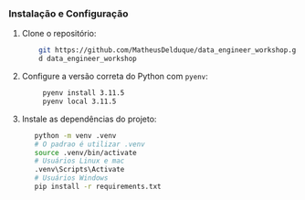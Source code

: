 ### Instalação e Configuração

1. Clone o repositório:

   ```bash
       git https://github.com/MatheusDelduque/data_engineer_workshop.git   
       d data_engineer_workshop
    ```
2. Configure a versão correta do Python com `pyenv`:

   ```bash
        pyenv install 3.11.5
        pyenv local 3.11.5
   ```

3. Instale as dependências do projeto:

     ```bash
        python -m venv .venv
        # O padrao é utilizar .venv
        source .venv/bin/activate
        # Usuários Linux e mac
        .venv\Scripts\Activate
        # Usuários Windows
        pip install -r requirements.txt  
     ```
        
